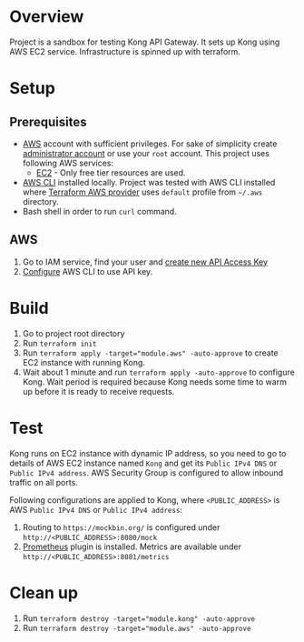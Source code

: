 # Overview

Project is a sandbox for testing Kong API Gateway. It sets up Kong using AWS EC2 service. Infrastructure is spinned up with terraform.

# Setup 

## Prerequisites

* [AWS](https://aws.amazon.com) account with sufficient privileges. For sake of simplicity create [administrator account](https://docs.aws.amazon.com/IAM/latest/UserGuide/getting-started_create-admin-group.html) or use your `root` account. This project uses following AWS services:
    * [EC2](https://aws.amazon.com/ec2) - Only free tier resources are used.
* [AWS CLI](https://docs.aws.amazon.com/cli/latest/userguide/getting-started-install.html) installed locally. Project was tested with AWS CLI installed where [Terraform AWS provider](https://registry.terraform.io/providers/hashicorp/aws) uses `default` profile from `~/.aws` directory.
* Bash shell in order to run `curl` command.

## AWS

1. Go to IAM service, find your user and [create new API Access Key](https://docs.aws.amazon.com/powershell/latest/userguide/pstools-appendix-sign-up.html)
2. [Configure](https://docs.aws.amazon.com/cli/latest/userguide/cli-configure-quickstart.html) AWS CLI to use API key.

# Build

1. Go to project root directory
2. Run `terraform init`
3. Run `terraform apply -target="module.aws" -auto-approve` to create EC2 instance with running Kong.
4. Wait about 1 minute and run `terraform apply -auto-approve` to configure Kong. Wait period is required because Kong needs some time to warm up before it is ready to receive requests.

# Test 

Kong runs on EC2 instance with dynamic IP address, so you need to go to details of AWS EC2 instance named `Kong` and get its `Public IPv4 DNS` or `Public IPv4 address`. AWS Security Group is configured to allow inbound traffic on all ports.

Following configurations are applied to Kong, where `<PUBLIC_ADDRESS>` is AWS `Public IPv4 DNS` or `Public IPv4 address`:
1. Routing to `https://mockbin.org/` is configured under `http://<PUBLIC_ADDRESS>:8080/mock`
2. [Prometheus](https://docs.konghq.com/hub/kong-inc/prometheus/) plugin is installed. Metrics are available under `http://<PUBLIC_ADDRESS>:8081/metrics`

# Clean up

1. Run `terraform destroy -target="module.kong" -auto-approve`
2. Run `terraform destroy -target="module.aws" -auto-approve`
